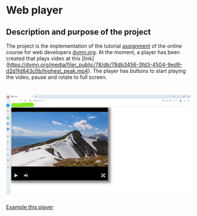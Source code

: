 ﻿# Web player

## Description and purpose of the project
The project is the implementation of the tutorial [assignment](https://github.com/devmanorg/video-player-jslib) of the online course for web developers [dvmn.org](https://dvmn.org/).
At the moment, a player has been created that plays video at this [link] (https://dvmn.org/media/filer_public/78/db/78db3456-3fd3-4504-9ed9-d2d1fd843c0b/highest_peak.mp4).
The player has buttons to start playing the video, pause and rotate to full screen.
# ![alt image](https://github.com/svgen83/player/blob/main/player.jpg)
[Example this player](https://svgen83.github.io/player/)
